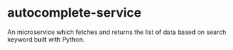 # autocomplete-service
An microservice which fetches and returns the list of data based on search keyword built with Python.
